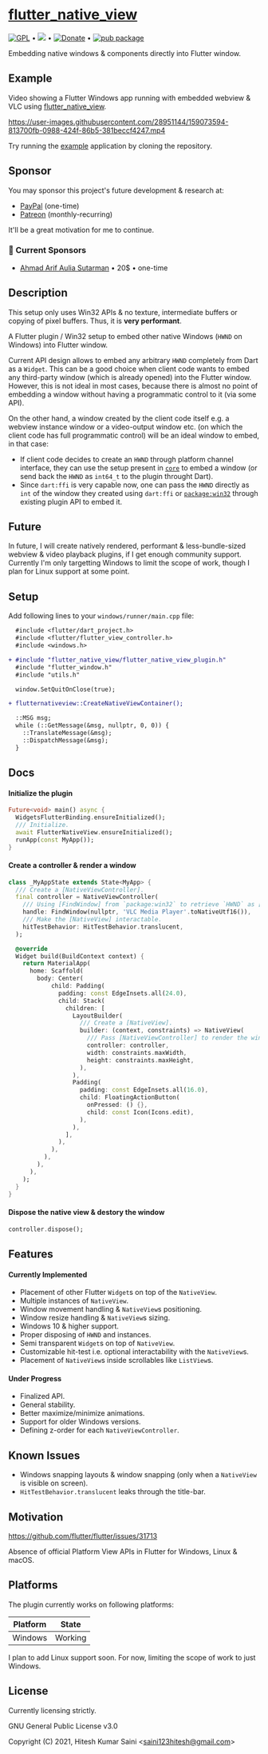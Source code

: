# [flutter_native_view](https://github.com/alexmercerind/flutter_native_view)

[![GPL](https://img.shields.io/badge/license-GPL-green.svg)](https://github.com/alexmercerind/flutter_native_view/LICENSE) • [![](https://img.shields.io/twitter/follow/alexmercerind)](https://twitter.com/alexmercerind) • [![Donate](https://img.shields.io/badge/Donate-PayPal-blue.svg)](https://paypal.me/alexmercerind) • [![pub package](https://img.shields.io/pub/v/flutter_native_view.svg)](https://pub.dartlang.org/packages/flutter_native_view)

Embedding native windows & components directly into Flutter window.

## Example

Video showing a Flutter Windows app running with embedded webview & VLC using [flutter_native_view](https://github.com/alexmercerind/flutter_native_view).

https://user-images.githubusercontent.com/28951144/159073594-813700fb-0988-424f-86b5-381beccf4247.mp4

Try running the [example](./example) application by cloning the repository.

## Sponsor

You may sponsor this project's future development & research at:
- [PayPal](https://www.paypal.me/alexmercerind) (one-time)
- [Patreon](https://www.patreon.com/harmonoid) (monthly-recurring)

It'll be a great motivation for me to continue.

### 💖 Current Sponsors

- [Ahmad Arif Aulia Sutarman](https://github.com/damywise) • 20$ • one-time

## Description

This setup only uses Win32 APIs & no texture, intermediate buffers or copying of pixel buffers. Thus, it is **very performant**.

A Flutter plugin / Win32 setup to embed other native Windows (`HWND` on Windows) into Flutter window.

Current API design allows to embed any arbitrary `HWND` completely from Dart as a `Widget`. This can be a good choice when client code wants to embed any third-party window (which is already opened) into the Flutter window.
However, this is not ideal in most cases, because there is almost no point of embedding a window without having a programmatic control to it (via some API).

On the other hand, a window created by the client code itself e.g. a webview instance window or a video-output window etc. (on which the client code has full programmatic control) will be an ideal window to embed, in that case:

- If client code decides to create an `HWND` through platform channel interface, they can use the setup present in [`core`](https://github.com/alexmercerind/flutter_native_view/tree/master/core) to embed a window (or send back the `HWND` as `int64_t` to the plugin throught Dart).
- Since `dart:ffi` is very capable now, one can pass the `HWND` directly as `int` of the window they created using `dart:ffi` or [`package:win32`](https://github.com/timsneath/win32) through existing plugin API to embed it.

## Future

In future, I will create natively rendered, performant & less-bundle-sized webview & video playback plugins, if I get enough community support. Currently I'm only targetting Windows to limit the scope of work, though I plan for Linux support at some point.

## Setup

Add following lines to your `windows/runner/main.cpp` file:

```diff
  #include <flutter/dart_project.h>
  #include <flutter/flutter_view_controller.h>
  #include <windows.h>

+ #include "flutter_native_view/flutter_native_view_plugin.h"
  #include "flutter_window.h"
  #include "utils.h"
```

```diff
  window.SetQuitOnClose(true);

+ flutternativeview::CreateNativeViewContainer();

  ::MSG msg;
  while (::GetMessage(&msg, nullptr, 0, 0)) {
    ::TranslateMessage(&msg);
    ::DispatchMessage(&msg);
  }
```

## Docs

#### Initialize the plugin

```dart
Future<void> main() async {
  WidgetsFlutterBinding.ensureInitialized();
  /// Initialize.
  await FlutterNativeView.ensureInitialized();
  runApp(const MyApp());
}
```

#### Create a controller & render a window

```dart
class _MyAppState extends State<MyApp> {
  /// Create a [NativeViewController].
  final controller = NativeViewController(
    /// Using [FindWindow] from `package:win32` to retrieve `HWND` as [int].
    handle: FindWindow(nullptr, 'VLC Media Player'.toNativeUtf16()),
    /// Make the [NativeView] interactable.
    hitTestBehavior: HitTestBehavior.translucent,
  );

  @override
  Widget build(BuildContext context) {
    return MaterialApp(
      home: Scaffold(
        body: Center(
            child: Padding(
              padding: const EdgeInsets.all(24.0),
              child: Stack(
                children: [
                  LayoutBuilder(
                    /// Create a [NativeView].
                    builder: (context, constraints) => NativeView(
                      /// Pass [NativeViewController] to render the window.
                      controller: controller,
                      width: constraints.maxWidth,
                      height: constraints.maxHeight,
                    ),
                  ),
                  Padding(
                    padding: const EdgeInsets.all(16.0),
                    child: FloatingActionButton(
                      onPressed: () {},
                      child: const Icon(Icons.edit),
                    ),
                  ),
                ],
              ),
            ),
          ),
        ),
      ),
    );
  }
}
```

#### Dispose the native view & destory the window

```dart
controller.dispose();
```

## Features

#### Currently Implemented

- Placement of other Flutter `Widget`s on top of the `NativeView`.
- Multiple instances of `NativeView`.
- Window movement handling & `NativeView`s positioning.
- Window resize handling & `NativeView`s sizing.
- Windows 10 & higher support.
- Proper disposing of `HWND` and instances.
- Semi transparent `Widget`s on top of `NativeView`.
- Customizable hit-test i.e. optional interactability with the `NativeView`s.
- Placement of `NativeView`s inside scrollables like `ListView`s.

#### Under Progress

- Finalized API.
- General stability.
- Better maximize/minimize animations.
- Support for older Windows versions.
- Defining z-order for each `NativeViewController`.

## Known Issues

- Windows snapping layouts & window snapping (only when a `NativeView` is visible on screen).
- `HitTestBehavior.translucent` leaks through the title-bar.

## Motivation

https://github.com/flutter/flutter/issues/31713

Absence of official Platform View APIs in Flutter for Windows, Linux & macOS.

## Platforms

The plugin currently works on following platforms:

| Platform | State   |
| -------- | ------- |
| Windows  | Working |

I plan to add Linux support soon. For now, limiting the scope of work to just Windows.

## License

Currently licensing strictly.

GNU General Public License v3.0

Copyright (C) 2021, Hitesh Kumar Saini <<saini123hitesh@gmail.com>>
